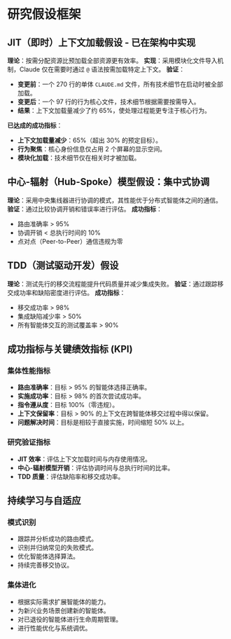 # 研究假设框架

## JIT（即时）上下文加载假设 - 已在架构中实现
**理论**：按需分配资源比预加载全部资源更有效率。
**实现**：采用模块化文件导入机制，Claude 仅在需要时通过 `@` 语法按需加载特定上下文。
**验证**：
- **变更前**：一个 270 行的单体 `CLAUDE.md` 文件，所有技术细节在启动时被全部加载。
- **变更后**：一个 97 行的行为核心文件，技术细节根据需要按需导入。
- **结果**：上下文加载量减少了约 65%，使处理过程能更专注于核心行为。

**已达成的成功指标**：
- **上下文加载量减少**：65%（超出 30% 的预定目标）。
- **行为聚焦**：核心身份信息仅占用 2 个屏幕的显示空间。
- **模块化加载**：技术细节仅在相关时才被加载。

## 中心-辐射（Hub-Spoke）模型假设：集中式协调
**理论**：采用中央集线器进行协调的模式，其性能优于分布式智能体之间的通信。
**验证**：通过比较协调开销和错误率进行评估。
**成功指标**：
- 路由准确率 > 95%
- 协调开销 < 总执行时间的 10%
- 点对点（Peer-to-Peer）通信违规为零

## TDD（测试驱动开发）假设
**理论**：测试先行的移交流程能提升代码质量并减少集成失败。
**验证**：通过跟踪移交成功率和缺陷密度进行评估。
**成功指标**：
- 移交成功率 > 98%
- 集成缺陷减少率 > 50%
- 所有智能体交互的测试覆盖率 > 90%

## 成功指标与关键绩效指标 (KPI)

### 集体性能指标
- **路由准确率**：目标 > 95% 的智能体选择正确率。
- **实施成功率**：目标 > 98% 的首次尝试成功率。
- **指令遵从度**：目标 100%（零违规）。
- **上下文保留率**：目标 > 90% 的上下文在跨智能体移交过程中得以保留。
- **问题解决时间**：目标是相较于直接实施，时间缩短 50% 以上。

### 研究验证指标
- **JIT 效率**：评估上下文加载时间与内存使用情况。
- **中心-辐射模型开销**：评估协调时间与总执行时间的比率。
- **TDD 质量**：评估缺陷率和移交成功率。

## 持续学习与自适应

### 模式识别
- 跟踪并分析成功的路由模式。
- 识别并归纳常见的失败模式。
- 优化智能体选择算法。
- 持续完善移交协议。

### 集体进化
- 根据实际需求扩展智能体的能力。
- 为新兴业务场景创建新的智能体。
- 对已退役的智能体进行生命周期管理。
- 进行性能优化与系统调优。